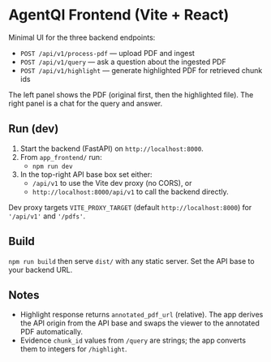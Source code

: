 # AgentQI Frontend (Vite + React)

Minimal UI for the three backend endpoints:
- `POST /api/v1/process-pdf` — upload PDF and ingest
- `POST /api/v1/query` — ask a question about the ingested PDF
- `POST /api/v1/highlight` — generate highlighted PDF for retrieved chunk ids

The left panel shows the PDF (original first, then the highlighted file). The right panel is a chat for the query and answer.

## Run (dev)
1. Start the backend (FastAPI) on `http://localhost:8000`.
2. From `app_frontend/` run:
   - `npm run dev`
3. In the top-right API base box set either:
   - `/api/v1` to use the Vite dev proxy (no CORS), or
   - `http://localhost:8000/api/v1` to call the backend directly.

Dev proxy targets `VITE_PROXY_TARGET` (default `http://localhost:8000`) for `'/api/v1'` and `'/pdfs'`.

## Build
`npm run build` then serve `dist/` with any static server. Set the API base to your backend URL.

## Notes
- Highlight response returns `annotated_pdf_url` (relative). The app derives the API origin from the API base and swaps the viewer to the annotated PDF automatically.
- Evidence `chunk_id` values from `/query` are strings; the app converts them to integers for `/highlight`.
